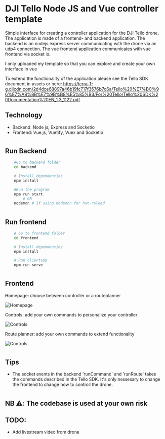# DJI Tello Node JS and Vue controller template

Simple interface for creating a controller application for the DJI Tello drone. The application is made of a frontend- and backend application. The backend is an nodejs express server communicating with the drone via an udp4 connection. The vue frontend application communicates with vue frontend via socket io.

I only uploaded my template so that you can explore and create your own interface in vue

To extend the functionality of the application please see the Tello SDK document in assets or here: https://terra-1-g.djicdn.com/2d4dce68897a46b19fc717f3576b7c6a/Tello%20%E7%BC%96%E7%A8%8B%E7%9B%B8%E5%85%B3/For%20Tello/Tello%20SDK%20Documentation%20EN_1.3_1122.pdf

## Technology

- Backend:  Node js, Express and Socketio
- Frontend: Vue.js, Vuetify, Vuex and Socketio

#

## Run Backend

```bash
    #Go to backend folder
    cd backend

    # Install dependencies
    npm install

    #Run the program
    npm run start
        # OR
    nodemon # If using nodemon for hot-reload
```

#

## Run frontend

```bash
    # Go to frontend folder
    cd frontend

    # Install dependencies
    npm install

    # Run clientapp
    npm run serve
```

#

## Frontend

Homepage: choose between controller or a routeplanner

![Homepage](https://cda8jg.db.files.1drv.com/y4mxKqkMLuy6C0HmDNE-UgkWVjl6yWKtHATeH9YKiobtu8cO_FlkHKdWf7rFUju-UEHtpHgEPFzlUz4wvVvOdDgVr_bDYbVp53ozHQ7T4YKmB7hLhLBIxSu3b569_JDci7OWGcS2MArT_wl0YW7Fv3Rp8DsIw-ZiV3Rm1Ra_pGmimxH21e4kTvlQMiahXVjYUw5zuMokQnuZwo497ahTx2tig?width=1362&height=838&cropmode=none)

Controls: add your own commands to personalize your controller

![Controls](https://2y0ydg.db.files.1drv.com/y4mmCeoU8-H9FB8mA49vlVylyEpH7NxDwqfyF_QMkK30s6YaULD-ImMN1ff30jedUY8EB7IErRWK57fb2ayaLmOX_Q4Hgy6YOdBPfaXF7fos9bKhLlnbQqRsI9uArCd7s__oLFR-PCOLkFhguL0hrzYBc5PiLFT-P8MIGRibaKDJBP66bvjxL2LqNEsYKXe37Q71kEyWDq6UskGTCfHVWu6Xw?width=1364&height=837&cropmode=none)

Route planner: add your own commands to extend functionality

![Controls](https://phml0w.db.files.1drv.com/y4mT_UjW2AZ1cBpKw_ZoBl838sr7ObdMQMSGNVZcMnCk5FQuPRpzlwBNBVmIfSxmmPgL_UEya8Fw52OkJ4QN9U2qyPGhIlwrqQktZEyroOHoO4tCtkTFGNicdHNd0I-zEFbNYuUE4VlQXQ1_odMe59FixqW6B4D6RaKaxHiIPG_6lJiqSrQxM4QSrGjXoM27ctaXvpa9Xiui4du--BWgEGeRA?width=1508&height=836&cropmode=none)

#

## Tips

- The socket events in the backend 'runCommand' and 'runRoute' takes the commands described in the Tello SDK. It's only nessesary to change the frontend to change how to controll the drone.

#

## NB ⚠️️️: The codebase is used at your own risk


## TODO:
- Add livestream video from drone